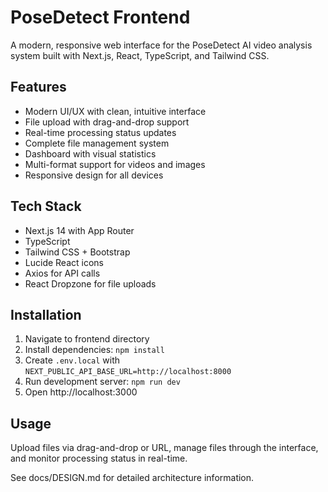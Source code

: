 # PoseDetect Frontend

A modern, responsive web interface for the PoseDetect AI video analysis system built with Next.js, React, TypeScript, and Tailwind CSS.

## Features

- Modern UI/UX with clean, intuitive interface
- File upload with drag-and-drop support
- Real-time processing status updates
- Complete file management system
- Dashboard with visual statistics
- Multi-format support for videos and images
- Responsive design for all devices

## Tech Stack

- Next.js 14 with App Router
- TypeScript
- Tailwind CSS + Bootstrap
- Lucide React icons
- Axios for API calls
- React Dropzone for file uploads

## Installation

1. Navigate to frontend directory
2. Install dependencies: `npm install`
3. Create `.env.local` with `NEXT_PUBLIC_API_BASE_URL=http://localhost:8000`
4. Run development server: `npm run dev`
5. Open http://localhost:3000

## Usage

Upload files via drag-and-drop or URL, manage files through the interface, and monitor processing status in real-time.

See docs/DESIGN.md for detailed architecture information. 